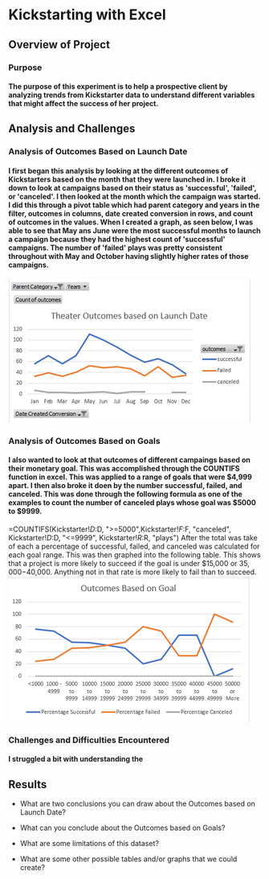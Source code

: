 # Kickstarting with Excel

## Overview of Project

### Purpose
#### The purpose of this experiment is to help a prospective client by analyzing trends from Kickstarter data to understand different variables that might affect the success of her project.

## Analysis and Challenges

### Analysis of Outcomes Based on Launch Date
#### I first began this analysis by looking at the different outcomes of Kickstarters based on the month that they were launched in. I broke it down to look at campaigns based on their status as 'successful', 'failed', or 'canceled'. I then looked at the month which the campaign was started. I did this through a pivot table which had parent category and years in the filter, outcomes in columns, date created conversion in rows, and count of outcomes in the values. When I created a graph, as seen below, I was able to see that May ans June were the most successful months to launch a campaign because they had the highest count of 'successful' campaigns. The number of 'failed' plays was pretty consistent throughout with May and October having slightly higher rates of those campaigns.
![Theater Outcomes based on Laucnh Dates](https://github.com/allisonorourke-ufGfGy/Kickstarter-analysis/blob/main/Theater_Outcomes_vs_Launch.png)

### Analysis of Outcomes Based on Goals
####  I also wanted to look at that outcomes of different campaings based on their monetary goal. This was accomplished through the COUNTIFS function in excel. This was applied to a range of goals that were $4,999 apart. I then also broke it doen by the number successful, failed, and canceled. This was done through the following formula as one of the examples to count the number of canceled plays whose goal was $5000 to $9999.
=COUNTIFS(Kickstarter!$D:$D, ">=5000",Kickstarter!$F:$F, "canceled", Kickstarter!$D:$D, "<=9999", Kickstarter!$R:$R, "plays")
After the total was take of each a percentage of successful, failed, and canceled was calculated for each goal range. This was then graphed into the following table. This shows that a project is more likely to succeed if the goal is under $15,000 or $35,000-$40,000. Anything not in that rate is more likely to fail than to succeed.
![Outcomes Based on Goal](https://github.com/allisonorourke-ufGfGy/Kickstarter-analysis/blob/main/Outcomes_vs_Goals.png)

### Challenges and Difficulties Encountered
#### I struggled a bit with understanding the 
## Results

- What are two conclusions you can draw about the Outcomes based on Launch Date?
    

- What can you conclude about the Outcomes based on Goals?

- What are some limitations of this dataset?

- What are some other possible tables and/or graphs that we could create?
